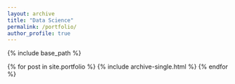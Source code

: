 ```yaml
---
layout: archive
title: "Data Science"
permalink: /portfolio/
author_profile: true
---
```


{% include base_path %}


{% for post in site.portfolio %}
  {% include archive-single.html %}
{% endfor %}
